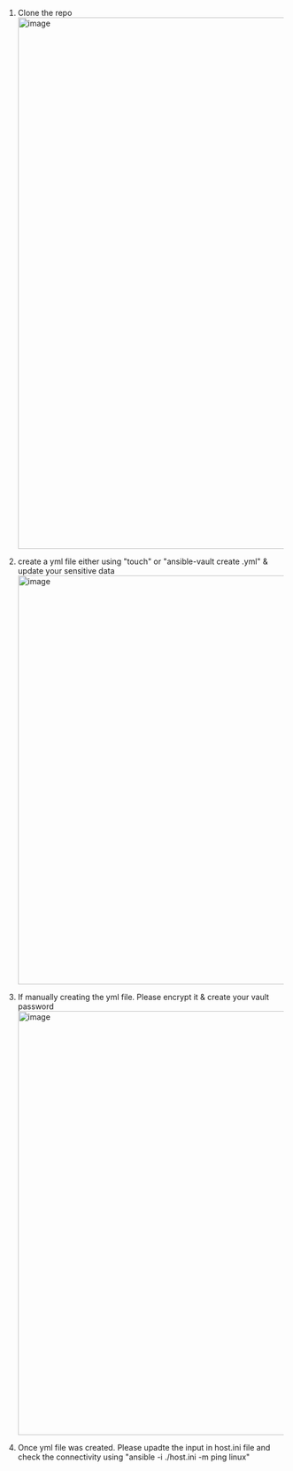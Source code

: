 1. Clone the repo
   <img width="959" alt="image" src="https://github.com/user-attachments/assets/ebf9999c-32e1-4cef-951b-1ba7d587312e" />

2. create a yml file either using "touch" or "ansible-vault create <filename>.yml" & update your sensitive data
   <img width="738" alt="image" src="https://github.com/user-attachments/assets/f19d5f6f-cb82-42f1-8d3b-a79d75aa7ae0" />

3. If manually creating the yml file. Please encrypt it & create your vault password
   <img width="765" alt="image" src="https://github.com/user-attachments/assets/63bd1906-242a-4b2d-8efd-f2061b728e8c" />

4. Once yml file was created. Please upadte the input in host.ini file and check the connectivity using
   "ansible -i ./host.ini -m ping linux"

